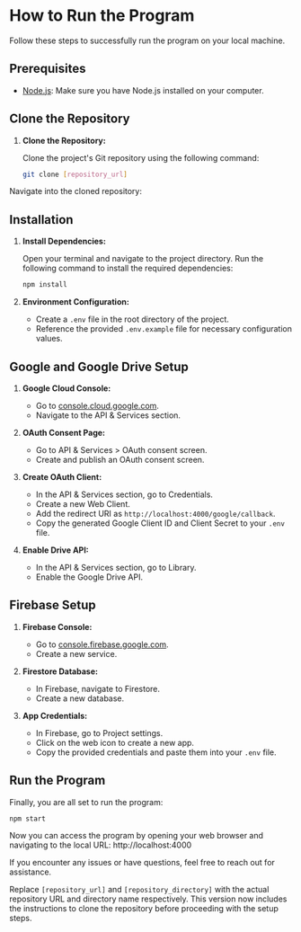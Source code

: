 # How to Run the Program

Follow these steps to successfully run the program on your local machine.

## Prerequisites

- [Node.js](https://nodejs.org/): Make sure you have Node.js installed on your computer.

## Clone the Repository

1. **Clone the Repository:**

   Clone the project's Git repository using the following command:
   
   ```bash
   git clone [repository_url]
   ```
   
Navigate into the cloned repository:
   

## Installation

1. **Install Dependencies:**

   Open your terminal and navigate to the project directory. Run the following command to install the required dependencies:
   
   ```bash
   npm install
   ```

2. **Environment Configuration:**

   - Create a `.env` file in the root directory of the project.
   - Reference the provided `.env.example` file for necessary configuration values.

## Google and Google Drive Setup

1. **Google Cloud Console:**

   - Go to [console.cloud.google.com](https://console.cloud.google.com/).
   - Navigate to the API & Services section.

2. **OAuth Consent Page:**

   - Go to API & Services > OAuth consent screen.
   - Create and publish an OAuth consent screen.

3. **Create OAuth Client:**

   - In the API & Services section, go to Credentials.
   - Create a new Web Client.
   - Add the redirect URI as `http://localhost:4000/google/callback`.
   - Copy the generated Google Client ID and Client Secret to your `.env` file.

4. **Enable Drive API:**

   - In the API & Services section, go to Library.
   - Enable the Google Drive API.

## Firebase Setup

1. **Firebase Console:**

   - Go to [console.firebase.google.com](https://console.firebase.google.com/).
   - Create a new service.

2. **Firestore Database:**

   - In Firebase, navigate to Firestore.
   - Create a new database.

3. **App Credentials:**

   - In Firebase, go to Project settings.
   - Click on the web icon to create a new app.
   - Copy the provided credentials and paste them into your `.env` file.

## Run the Program

Finally, you are all set to run the program:

```bash
npm start
```

Now you can access the program by opening your web browser and navigating to the local URL: http://localhost:4000

If you encounter any issues or have questions, feel free to reach out for assistance.


Replace `[repository_url]` and `[repository_directory]` with the actual repository URL and directory name respectively. This version now includes the instructions to clone the repository before proceeding with the setup steps.
